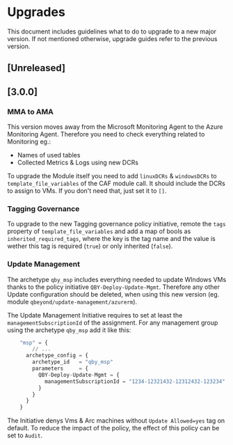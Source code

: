 # Upgrades

This document includes guidelines what to do to upgrade to a new major version. If not mentioned otherwise, upgrade guides refer to the previous version.

## [Unreleased]

## [3.0.0]

### MMA to AMA

This version moves away from the Microsoft Monitoring Agent to the Azure Monitoring Agent. Therefore you need to check everything related to Monitoring eg.:

- Names of used tables
- Collected Metrics & Logs using new DCRs

To upgrade the Module itself you need to add `linuxDCRs` & `windowsDCRs` to `template_file_variables` of the CAF module call. It should include the DCRs to assign to VMs. If you don't need that, just set it to `[]`.

### Tagging Governance

To upgrade to the new Tagging governance policy initiative, remote the `tags` property of `template_file_variables` and add a map of bools as `inherited_required_tags`, where the key is the tag name and the value is wether this tag is required (`true`) or only inherited (`false`).


### Update Management

The archetype `qby_msp` includes everything needed to update WIndows VMs thanks to the policy initiative `QBY-Deploy-Update-Mgmt`. Therefore any other Update configuration should be deleted, when using this new version (eg. module `qbeyond/update-management/azurerm`).

The Update Management Initiative requires to set at least the `managementSubscriptionId` of the assignment. For any management group using the archetype `qby_msp` add it like this:

```terraform
    "msp" = {
        // ...
      archetype_config = {
        archetype_id   = "qby_msp"
        parameters     = {
          QBY-Deploy-Update-Mgmt = {
            managementSubscriptionId = "1234-12321432-12312432-123234"
          }
        }
      }
    }
```

The Initiative denys Vms & Arc machines without `Update Allowed=yes` tag on default. To reduce the impact of the policy, the effect of this policy can be set to `Audit`.
